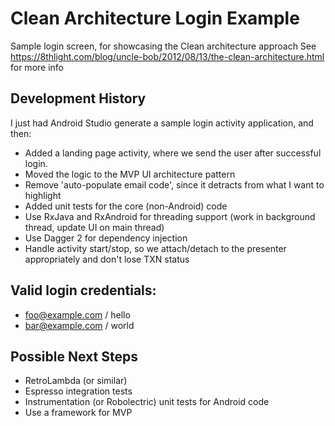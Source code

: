 # Clean Architecture Login Example
Sample login screen, for showcasing the Clean architecture approach
See https://8thlight.com/blog/uncle-bob/2012/08/13/the-clean-architecture.html for more info

## Development History
I just had Android Studio generate a sample login activity application, and then:

- Added a landing page activity, where we send the user after successful login.
- Moved the logic to the MVP UI architecture pattern
- Remove 'auto-populate email code', since it detracts from what I want to highlight
- Added unit tests for the core (non-Android) code
- Use RxJava and RxAndroid for threading support (work in background thread, update UI on main thread)
- Use Dagger 2 for dependency injection
- Handle activity start/stop, so we attach/detach to the presenter appropriately and don't lose TXN status

## Valid login credentials:
- foo@example.com / hello
- bar@example.com / world

## Possible Next Steps
- RetroLambda (or similar) 
- Espresso integration tests
- Instrumentation (or Robolectric) unit tests for Android code
- Use a framework for MVP
